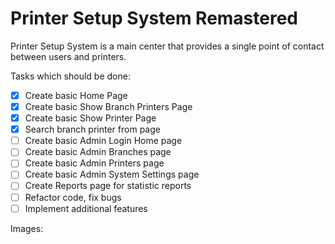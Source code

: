 # Printer Setup System Remastered

Printer Setup System is a main center that provides a single point of contact between users and printers.

Tasks which should be done:
- [x] Create basic Home Page
- [x] Create basic Show Branch Printers Page
- [x] Create basic Show Printer Page
- [x] Search branch printer from page
- [ ] Create basic Admin Login Home page
- [ ] Create basic Admin Branches page
- [ ] Create basic Admin Printers page
- [ ] Create basic Admin System Settings page
- [ ] Create Reports page for statistic reports
- [ ] Refactor code, fix bugs
- [ ] Implement additional features

Images: